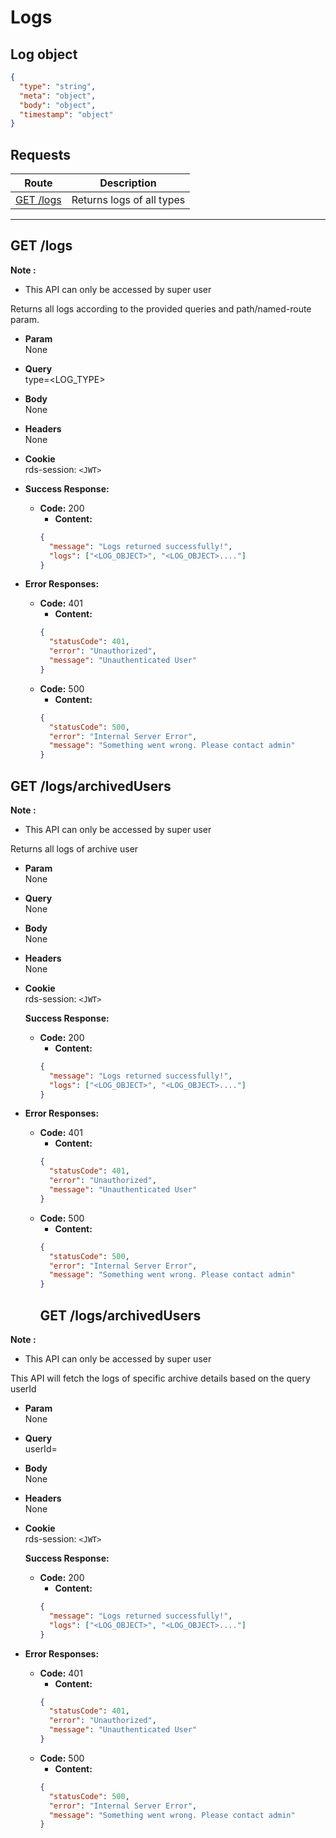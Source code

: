 # Logs

## Log object

```json
{
  "type": "string",
  "meta": "object",
  "body": "object",
  "timestamp": "object"
}
```

## **Requests**

|         Route          |        Description        |
| :--------------------: | :-----------------------: |
| [GET /logs](#get-logs) | Returns logs of all types |

---

## **GET /logs**

**Note :**

- This API can only be accessed by super user

Returns all logs according to the provided queries and path/named-route param.

- **Param**  
  None
- **Query**  
  type=<LOG_TYPE>
- **Body**  
  None
- **Headers**  
  None
- **Cookie**  
  rds-session: `<JWT>`

- **Success Response:**

  - **Code:** 200
    - **Content:**
    ```json
    {
      "message": "Logs returned successfully!",
      "logs": ["<LOG_OBJECT>", "<LOG_OBJECT>...."]
    }
    ```

- **Error Responses:**
  - **Code:** 401
    - **Content:**
    ```json
    {
      "statusCode": 401,
      "error": "Unauthorized",
      "message": "Unauthenticated User"
    }
    ```
  - **Code:** 500
    - **Content:**
    ```json
    {
      "statusCode": 500,
      "error": "Internal Server Error",
      "message": "Something went wrong. Please contact admin"
    }
    ```
## **GET /logs/archivedUsers**

**Note :**

- This API can only be accessed by super user

Returns all logs of archive user

- **Param**  
  None
- **Query**  
  None
- **Body**  
  None
- **Headers**  
  None
- **Cookie**  
  rds-session: `<JWT>`
  
  **Success Response:**
  - **Code:** 200
    - **Content:**
    ```json
    {
      "message": "Logs returned successfully!",
      "logs": ["<LOG_OBJECT>", "<LOG_OBJECT>...."]
    }
    ```
- **Error Responses:**
  - **Code:** 401
    - **Content:**
    ```json
    {
      "statusCode": 401,
      "error": "Unauthorized",
      "message": "Unauthenticated User"
    }
    ```
  - **Code:** 500
    - **Content:**
    ```json
    {
      "statusCode": 500,
      "error": "Internal Server Error",
      "message": "Something went wrong. Please contact admin"
    }
    ```
    ## **GET /logs/archivedUsers**

**Note :**

- This API can only be accessed by super user

 This API will fetch the logs of specific archive details based on the query userId

- **Param**  
  None
- **Query**  
  userId=<USERID>
- **Body**  
  None
- **Headers**  
  None
- **Cookie**  
  rds-session: `<JWT>`
  
  **Success Response:**
  - **Code:** 200
    - **Content:**
    ```json
    {
      "message": "Logs returned successfully!",
      "logs": ["<LOG_OBJECT>", "<LOG_OBJECT>...."]
    }
    ```
- **Error Responses:**
  - **Code:** 401
    - **Content:**
    ```json
    {
      "statusCode": 401,
      "error": "Unauthorized",
      "message": "Unauthenticated User"
    }
    ```
  - **Code:** 500
    - **Content:**
    ```json
    {
      "statusCode": 500,
      "error": "Internal Server Error",
      "message": "Something went wrong. Please contact admin"
    }
    ```
